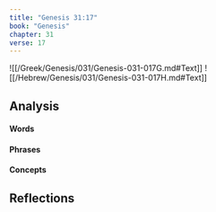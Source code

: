 ```yaml
---
title: "Genesis 31:17"
book: "Genesis"
chapter: 31
verse: 17
---
```

![[/Greek/Genesis/031/Genesis-031-017G.md#Text]]
![[/Hebrew/Genesis/031/Genesis-031-017H.md#Text]]

## Analysis

#### Words

#### Phrases

#### Concepts

## Reflections
